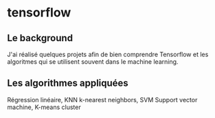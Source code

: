 # tensorflow
## Le background
J'ai réalisé quelques projets afin de bien comprendre Tensorflow et les algoritmes qui se utilisent souvent dans le machine learning.
## Les algorithmes appliquées
Régression linéaire, KNN k-nearest neighbors, SVM Support vector machine, K-means cluster

